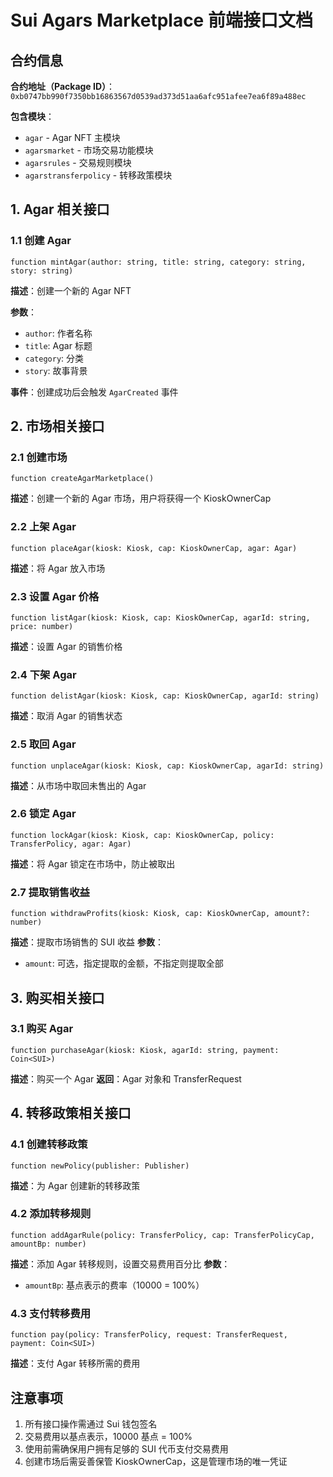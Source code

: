 # Sui Agars Marketplace 前端接口文档

## 合约信息

**合约地址（Package ID）**：`0xb0747bb990f7350bb16863567d0539ad373d51aa6afc951afee7ea6f89a488ec`

**包含模块**：
- `agar` - Agar NFT 主模块
- `agarsmarket` - 市场交易功能模块
- `agarsrules` - 交易规则模块
- `agarstransferpolicy` - 转移政策模块

## 1. Agar 相关接口

### 1.1 创建 Agar

```
function mintAgar(author: string, title: string, category: string, story: string)
```

**描述**：创建一个新的 Agar NFT

**参数**：
- `author`: 作者名称
- `title`: Agar 标题
- `category`: 分类
- `story`: 故事背景

**事件**：创建成功后会触发 `AgarCreated` 事件

## 2. 市场相关接口

### 2.1 创建市场

```
function createAgarMarketplace()
```

**描述**：创建一个新的 Agar 市场，用户将获得一个 KioskOwnerCap

### 2.2 上架 Agar

```
function placeAgar(kiosk: Kiosk, cap: KioskOwnerCap, agar: Agar)
```

**描述**：将 Agar 放入市场

### 2.3 设置 Agar 价格

```
function listAgar(kiosk: Kiosk, cap: KioskOwnerCap, agarId: string, price: number)
```

**描述**：设置 Agar 的销售价格

### 2.4 下架 Agar

```
function delistAgar(kiosk: Kiosk, cap: KioskOwnerCap, agarId: string)
```

**描述**：取消 Agar 的销售状态

### 2.5 取回 Agar

```
function unplaceAgar(kiosk: Kiosk, cap: KioskOwnerCap, agarId: string)
```

**描述**：从市场中取回未售出的 Agar

### 2.6 锁定 Agar

```
function lockAgar(kiosk: Kiosk, cap: KioskOwnerCap, policy: TransferPolicy, agar: Agar)
```

**描述**：将 Agar 锁定在市场中，防止被取出

### 2.7 提取销售收益

```
function withdrawProfits(kiosk: Kiosk, cap: KioskOwnerCap, amount?: number)
```

**描述**：提取市场销售的 SUI 收益
**参数**：
- `amount`: 可选，指定提取的金额，不指定则提取全部

## 3. 购买相关接口

### 3.1 购买 Agar

```
function purchaseAgar(kiosk: Kiosk, agarId: string, payment: Coin<SUI>)
```

**描述**：购买一个 Agar
**返回**：Agar 对象和 TransferRequest

## 4. 转移政策相关接口

### 4.1 创建转移政策

```
function newPolicy(publisher: Publisher)
```

**描述**：为 Agar 创建新的转移政策

### 4.2 添加转移规则

```
function addAgarRule(policy: TransferPolicy, cap: TransferPolicyCap, amountBp: number)
```

**描述**：添加 Agar 转移规则，设置交易费用百分比
**参数**：
- `amountBp`: 基点表示的费率（10000 = 100%）

### 4.3 支付转移费用

```
function pay(policy: TransferPolicy, request: TransferRequest, payment: Coin<SUI>)
```

**描述**：支付 Agar 转移所需的费用

## 注意事项

1. 所有接口操作需通过 Sui 钱包签名
2. 交易费用以基点表示，10000 基点 = 100%
3. 使用前需确保用户拥有足够的 SUI 代币支付交易费用
4. 创建市场后需妥善保管 KioskOwnerCap，这是管理市场的唯一凭证 